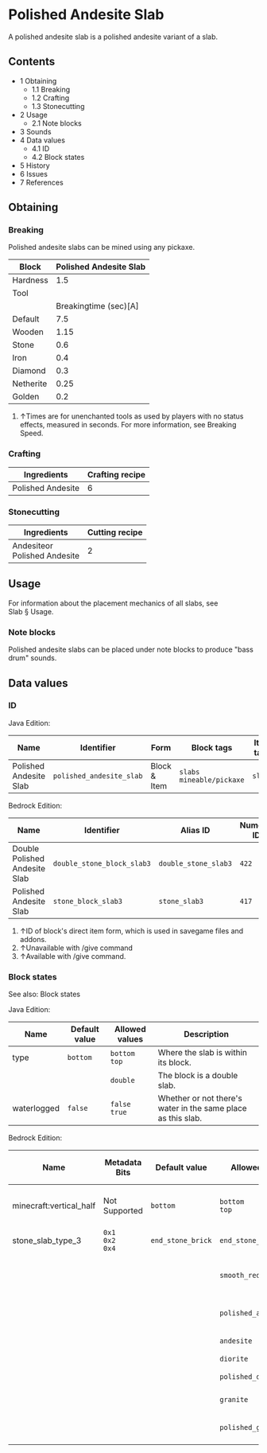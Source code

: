 # Polished Andesite Slab
A polished andesite slab is a polished andesite variant of a slab.

## Contents
- 1 Obtaining
	- 1.1 Breaking
	- 1.2 Crafting
	- 1.3 Stonecutting
- 2 Usage
	- 2.1 Note blocks
- 3 Sounds
- 4 Data values
	- 4.1 ID
	- 4.2 Block states
- 5 History
- 6 Issues
- 7 References

## Obtaining
### Breaking
Polished andesite slabs can be mined using any pickaxe.

| Block     | Polished Andesite Slab |
|-----------|------------------------|
| Hardness  | 1.5                    |
| Tool      |                        |
|           | Breakingtime (sec)[A]  |
| Default   | 7.5                    |
| Wooden    | 1.15                   |
| Stone     | 0.6                    |
| Iron      | 0.4                    |
| Diamond   | 0.3                    |
| Netherite | 0.25                   |
| Golden    | 0.2                    |

1. ↑Times are for unenchanted tools as used by players with no status effects, measured in seconds. For more information, see Breaking Speed.

### Crafting
| Ingredients       | Crafting recipe |
|-------------------|-----------------|
| Polished Andesite | 6               |

### Stonecutting
| Ingredients                      | Cutting recipe |
|----------------------------------|----------------|
| Andesiteor<br/>Polished Andesite | 2              |

## Usage
For information about the placement mechanics of all slabs, see Slab § Usage.

### Note blocks
Polished andesite slabs can be placed under note blocks to produce "bass drum" sounds.

## Data values
### ID
Java Edition:

| Name                   | Identifier               | Form         | Block tags                     | Item tags | Translation key                          |
|------------------------|--------------------------|--------------|--------------------------------|-----------|------------------------------------------|
| Polished Andesite Slab | `polished_andesite_slab` | Block & Item | `slabs`<br/>`mineable/pickaxe` | `slabs`   | `block.minecraft.polished_andesite_slab` |

Bedrock Edition:

| Name                          | Identifier                 | Alias ID             | Numeric ID | Form                         | Item ID[i 1]                                                      | Translation key                         |
|-------------------------------|----------------------------|----------------------|------------|------------------------------|-------------------------------------------------------------------|-----------------------------------------|
| Double Polished Andesite Slab | `double_stone_block_slab3` | `double_stone_slab3` | `422`      | Block & Ungiveable Item[i 2] | `double_stone_block_slab3`<br/>Alias ID:`real_double_stone_slab3` | —                                       |
| Polished Andesite Slab        | `stone_block_slab3`        | `stone_slab3`        | `417`      | Block & Giveable Item[i 3]   | `stone_block_slab3`<br/>Alias ID:`double_stone_slab3`             | `tile.stone_slab3.andesite.smooth.name` |

1. ↑ID of block's direct item form, which is used in savegame files and addons.
2. ↑Unavailable with /give command
3. ↑Available with /give command.

### Block states
See also: Block states

Java Edition:

| Name        | Default value | Allowed values     | Description                                                  |
|-------------|---------------|--------------------|--------------------------------------------------------------|
| type        | `bottom`      | `bottom`<br/>`top` | Where the slab is within its block.                          |
|             |               | `double`           | The block is a double slab.                                  |
| waterlogged | `false`       | `false`<br/>`true` | Whether or not there's water in the same place as this slab. |

Bedrock Edition:

| Name                    | Metadata Bits             | Default value     | Allowed values         | Values forMetadata Bits | Description                         |
|-------------------------|---------------------------|-------------------|------------------------|-------------------------|-------------------------------------|
| minecraft:vertical_half | Not Supported             | `bottom`          | `bottom`<br/>`top`     | `Unsupported`           | Where the slab is within its block. |
| stone_slab_type_3       | `0x1`<br/>`0x2`<br/>`0x4` | `end_stone_brick` | `end_stone_brick`      | `0`                     | End Stone Brick Slab                |
|                         |                           |                   | `smooth_red_sandstone` | `1`                     | Smooth Red Sandstone Slab           |
|                         |                           |                   | `polished_andesite`    | `2`                     | Polished Andesite Slab              |
|                         |                           |                   | `andesite`             | `3`                     | Andesite Slab                       |
|                         |                           |                   | `diorite`              | `4`                     | Diorite Slab                        |
|                         |                           |                   | `polished_diorite`     | `5`                     | Polished Diorite Slab               |
|                         |                           |                   | `granite`              | `6`                     | Granite Slab                        |
|                         |                           |                   | `polished_granite`     | `7`                     | Polished Granite Slab               |




